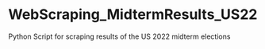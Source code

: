 # WebScraping_MidtermResults_US22
Python Script for scraping results of the US 2022 midterm elections
